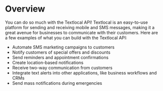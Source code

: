 # Overview

You can do so much with the Textlocal API! Textlocal is an easy-to-use platform for sending and receiving mobile and SMS messages, making it a great avenue for businesses to communicate with their customers. Here are a few examples of what you can build with the Textlocal API:

- Automate SMS marketing campaigns to customers
- Notify customers of special offers and discounts
- Send reminders and appointment confirmations
- Create location-based notifications
- Receive two-way communication from customers
- Integrate text alerts into other applications, like business workflows and CRMs
- Send mass notifications during emergencies
